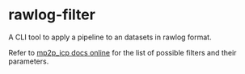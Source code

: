 # rawlog-filter

A CLI tool to apply a pipeline to an datasets in rawlog format.

Refer to [mp2p_icp docs online](https://docs.mola-slam.org/latest/module-mp2p-icp.html) for the list of possible filters and their parameters.

